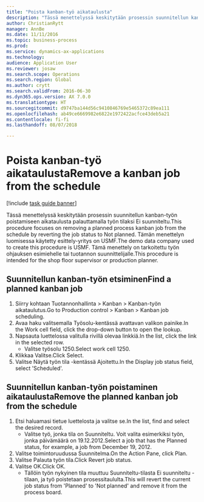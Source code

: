 ```yaml
--- 
title: "Poista kanban-työ aikataulusta"
description: "Tässä menettelyssä keskitytään prosessin suunnitellun kanban-työn poistamiseen aikataulusta palauttamalla työn tilaksi Ei suunniteltu."
author: ChristianRytt
manager: AnnBe
ms.date: 11/11/2016
ms.topic: business-process
ms.prod: 
ms.service: dynamics-ax-applications
ms.technology: 
audience: Application User
ms.reviewer: josaw
ms.search.scope: Operations
ms.search.region: Global
ms.author: crytt
ms.search.validFrom: 2016-06-30
ms.dyn365.ops.version: AX 7.0.0
ms.translationtype: HT
ms.sourcegitcommit: d9747ba144d56c9410846769e5465372c89ea111
ms.openlocfilehash: ab49ce6669982e6822e1972422acfce43deb5a21
ms.contentlocale: fi-fi
ms.lasthandoff: 08/07/2018

---
```

# <a name="remove-a-kanban-job-from-the-schedule"></a><span data-ttu-id="47a6c-103">Poista kanban-työ aikataulusta</span><span class="sxs-lookup"><span data-stu-id="47a6c-103">Remove a kanban job from the schedule</span></span>

[!include [task guide banner](../../includes/task-guide-banner.md)]

<span data-ttu-id="47a6c-104">Tässä menettelyssä keskitytään prosessin suunnitellun kanban-työn poistamiseen aikataulusta palauttamalla työn tilaksi Ei suunniteltu.</span><span class="sxs-lookup"><span data-stu-id="47a6c-104">This procedure focuses on removing a planned process kanban job from the schedule by reverting the job status to Not planned.</span></span> <span data-ttu-id="47a6c-105">Tämän menettelyn luomisessa käytetty esittely-yritys on USMF.</span><span class="sxs-lookup"><span data-stu-id="47a6c-105">The demo data company used to create this procedure is USMF.</span></span> <span data-ttu-id="47a6c-106">Tämä menettely on tarkoitettu työn ohjauksen esimiehelle tai tuotannon suunnittelijalle.</span><span class="sxs-lookup"><span data-stu-id="47a6c-106">This procedure is intended for the shop floor supervisor or production planner.</span></span>


## <a name="find-a-planned-kanban-job"></a><span data-ttu-id="47a6c-107">Suunnitellun kanban-työn etsiminen</span><span class="sxs-lookup"><span data-stu-id="47a6c-107">Find a planned kanban job</span></span>
1. <span data-ttu-id="47a6c-108">Siirry kohtaan Tuotannonhallinta > Kanban > Kanban-työn aikataulutus.</span><span class="sxs-lookup"><span data-stu-id="47a6c-108">Go to Production control > Kanban > Kanban job scheduling.</span></span>
2. <span data-ttu-id="47a6c-109">Avaa haku valitsemalla Työsolu-kentässä avattavan valikon painike.</span><span class="sxs-lookup"><span data-stu-id="47a6c-109">In the Work cell field, click the drop-down button to open the lookup.</span></span>
3. <span data-ttu-id="47a6c-110">Napsauta luettelossa valitulla rivillä olevaa linkkiä.</span><span class="sxs-lookup"><span data-stu-id="47a6c-110">In the list, click the link in the selected row.</span></span>
    * <span data-ttu-id="47a6c-111">Valitse työsolu 1250.</span><span class="sxs-lookup"><span data-stu-id="47a6c-111">Select work cell 1250.</span></span>  
4. <span data-ttu-id="47a6c-112">Klikkaa Valitse.</span><span class="sxs-lookup"><span data-stu-id="47a6c-112">Click Select.</span></span>
5. <span data-ttu-id="47a6c-113">Valitse Näytä työn tila -kentässä Ajoitettu.</span><span class="sxs-lookup"><span data-stu-id="47a6c-113">In the Display job status field, select 'Scheduled'.</span></span>

## <a name="remove-the-planned-kanban-job-from-the-schedule"></a><span data-ttu-id="47a6c-114">Suunnitellun kanban-työn poistaminen aikataulusta</span><span class="sxs-lookup"><span data-stu-id="47a6c-114">Remove the planned kanban job from the schedule</span></span>
1. <span data-ttu-id="47a6c-115">Etsi haluamasi tietue luettelosta ja valitse se.</span><span class="sxs-lookup"><span data-stu-id="47a6c-115">In the list, find and select the desired record.</span></span>
    * <span data-ttu-id="47a6c-116">Valitse työ, jonka tila on Suunniteltu. Voit valita esimerkiksi työn, jonka päivämäärä on 19.12.2012.</span><span class="sxs-lookup"><span data-stu-id="47a6c-116">Select a job that has the Planned status, for example, a job from December 19, 2012.</span></span>  
2. <span data-ttu-id="47a6c-117">Valitse toimintoruudussa Suunnitelma.</span><span class="sxs-lookup"><span data-stu-id="47a6c-117">On the Action Pane, click Plan.</span></span>
3. <span data-ttu-id="47a6c-118">Valitse Palauta työn tila.</span><span class="sxs-lookup"><span data-stu-id="47a6c-118">Click Revert job status.</span></span>
4. <span data-ttu-id="47a6c-119">Valitse OK.</span><span class="sxs-lookup"><span data-stu-id="47a6c-119">Click OK.</span></span>
    * <span data-ttu-id="47a6c-120">Tällöin työn nykyinen tila muuttuu Suunniteltu-tilasta Ei suunniteltu -tilaan, ja työ poistetaan prosessitaululta.</span><span class="sxs-lookup"><span data-stu-id="47a6c-120">This will revert the current job status from 'Planned' to 'Not planned' and remove it from the process board.</span></span>   


